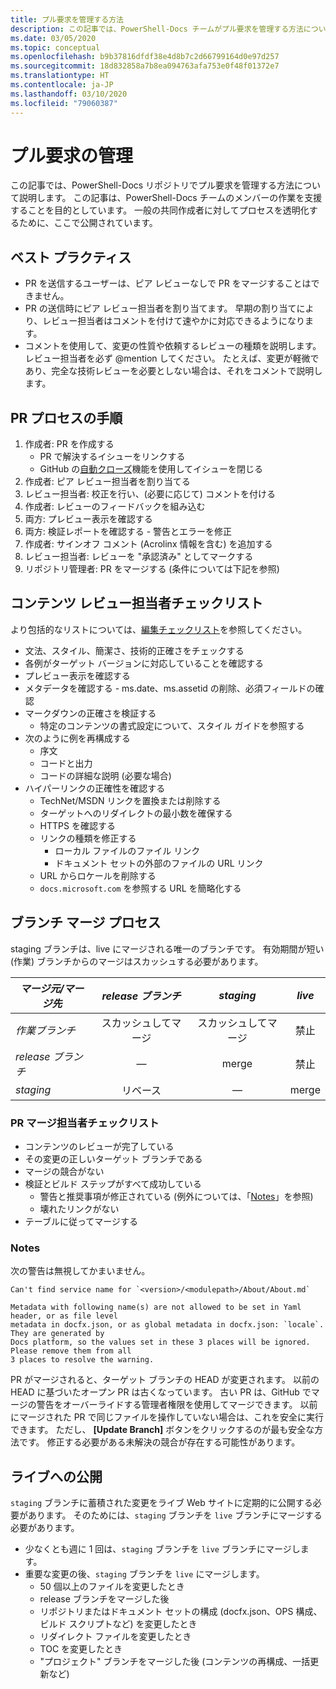 ```yaml
---
title: プル要求を管理する方法
description: この記事では、PowerShell-Docs チームがプル要求を管理する方法について説明します。
ms.date: 03/05/2020
ms.topic: conceptual
ms.openlocfilehash: b9b37816dfdf38e4d8b7c2d66799164d0e97d257
ms.sourcegitcommit: 18d832858a7b8ea094763afa753e0f48f01372e7
ms.translationtype: HT
ms.contentlocale: ja-JP
ms.lasthandoff: 03/10/2020
ms.locfileid: "79060387"
---
```

# <a name="managing-pull-requests"></a>プル要求の管理

この記事では、PowerShell-Docs リポジトリでプル要求を管理する方法について説明します。 この記事は、PowerShell-Docs チームのメンバーの作業を支援することを目的としています。 一般の共同作成者に対してプロセスを透明化するために、ここで公開されています。

## <a name="best-practices"></a>ベスト プラクティス

- PR を送信するユーザーは、ピア レビューなしで PR をマージすることはできません。
- PR の送信時にピア レビュー担当者を割り当てます。 早期の割り当てにより、レビュー担当者はコメントを付けて速やかに対応できるようになります。
- コメントを使用して、変更の性質や依頼するレビューの種類を説明します。 レビュー担当者を必ず @mention してください。 たとえば、変更が軽微であり、完全な技術レビューを必要としない場合は、それをコメントで説明します。

## <a name="pr-process-steps"></a>PR プロセスの手順

1. 作成者: PR を作成する
   - PR で解決するイシューをリンクする
   - GitHub の[自動クローズ](https://help.github.com/en/articles/closing-issues-using-keywords)機能を使用してイシューを閉じる
1. 作成者: ピア レビュー担当者を割り当てる
1. レビュー担当者: 校正を行い、(必要に応じて) コメントを付ける
1. 作成者: レビューのフィードバックを組み込む
1. 両方: プレビュー表示を確認する
1. 両方: 検証レポートを確認する - 警告とエラーを修正
1. 作成者: サインオフ コメント (Acrolinx 情報を含む) を追加する
1. レビュー担当者: レビューを "承認済み" としてマークする
1. リポジトリ管理者: PR をマージする (条件については下記を参照)

## <a name="content-reviewer-checklist"></a>コンテンツ レビュー担当者チェックリスト

より包括的なリストについては、[編集チェックリスト](editorial-checklist.md)を参照してください。

- 文法、スタイル、簡潔さ、技術的正確さをチェックする
- 各例がターゲット バージョンに対応していることを確認する
- プレビュー表示を確認する
- メタデータを確認する - ms.date、ms.assetid の削除、必須フィールドの確認
- マークダウンの正確さを検証する
  - 特定のコンテンツの書式設定について、スタイル ガイドを参照する
- 次のように例を再構成する
  - 序文
  - コードと出力
  - コードの詳細な説明 (必要な場合)
- ハイパーリンクの正確性を確認する
  - TechNet/MSDN リンクを置換または削除する
  - ターゲットへのリダイレクトの最小数を確保する
  - HTTPS を確認する
  - リンクの種類を修正する
    - ローカル ファイルのファイル リンク
    - ドキュメント セットの外部のファイルの URL リンク
  - URL からロケールを削除する
  - `docs.microsoft.com` を参照する URL を簡略化する

## <a name="branch-merge-process"></a>ブランチ マージ プロセス

staging ブランチは、live にマージされる唯一のブランチです。 有効期間が短い (作業) ブランチからのマージはスカッシュする必要があります。

| *マージ元/マージ先*  | *release ブランチ* | *staging*        | *live*      |
| ---------------- |:----------------:|:----------------:|:-----------:|
| *作業ブランチ* | スカッシュしてマージ | スカッシュしてマージ | 禁止 |
| *release ブランチ* | &mdash;          | merge            | 禁止 |
| *staging*        | リベース           | &mdash;          | merge       |

### <a name="pr-merger-checklist"></a>PR マージ担当者チェックリスト

- コンテンツのレビューが完了している
- その変更の正しいターゲット ブランチである
- マージの競合がない
- 検証とビルド ステップがすべて成功している
  - 警告と推奨事項が修正されている (例外については、「[Notes](#notes)」を参照)
  - 壊れたリンクがない
- テーブルに従ってマージする

### <a name="notes"></a>Notes

次の警告は無視してかまいません。

```
Can't find service name for `<version>/<modulepath>/About/About.md`
```

```
Metadata with following name(s) are not allowed to be set in Yaml header, or as file level
metadata in docfx.json, or as global metadata in docfx.json: `locale`. They are generated by
Docs platform, so the values set in these 3 places will be ignored. Please remove them from all
3 places to resolve the warning.
```

PR がマージされると、ターゲット ブランチの HEAD が変更されます。 以前の HEAD に基づいたオープン PR は古くなっています。 古い PR は、GitHub でマージの警告をオーバーライドする管理者権限を使用してマージできます。 以前にマージされた PR で同じファイルを操作していない場合は、これを安全に実行できます。 ただし、 **[Update Branch]** ボタンをクリックするのが最も安全な方法です。 修正する必要がある未解決の競合が存在する可能性があります。

## <a name="publishing-to-live"></a>ライブへの公開

`staging` ブランチに蓄積された変更をライブ Web サイトに定期的に公開する必要があります。 そのためには、`staging` ブランチを `live` ブランチにマージする必要があります。

- 少なくとも週に 1 回は、`staging` ブランチを `live` ブランチにマージします。
- 重要な変更の後、`staging` ブランチを `live` にマージします。
  - 50 個以上のファイルを変更したとき
  - release ブランチをマージした後
  - リポジトリまたはドキュメント セットの構成 (docfx.json、OPS 構成、ビルド スクリプトなど) を変更したとき
  - リダイレクト ファイルを変更したとき
  - TOC を変更したとき
  - "プロジェクト" ブランチをマージした後 (コンテンツの再構成、一括更新など)
